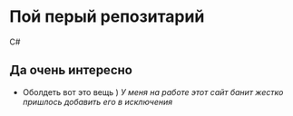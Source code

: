 # Пой перый репозитарий
С#
## Да очень интересно
* Оболдеть вот это вещь ) 
*У меня на работе этот сайт банит жестко пришлось добавить его в исключения*
